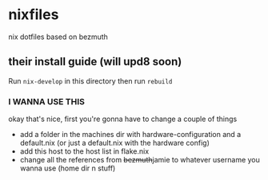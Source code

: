 # nixfiles
nix dotfiles based on bezmuth

## their install guide (will upd8 soon)
Run `nix-develop` in this directory then run `rebuild`

### I WANNA USE THIS
okay that's nice, first you're gonna have to change a couple of things
- add a folder in the machines dir with hardware-configuration and a default.nix (or just a default.nix with the hardware config)
- add this host to the host list in flake.nix
- change all the references from ~~bezmuth~~jamie to whatever username you wanna use (home dir n stuff)